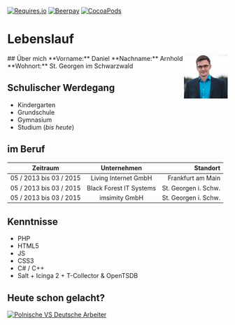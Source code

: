 [![Requires.io](https://img.shields.io/requires/github/celery/celery.svg)]() [![Beerpay](https://img.shields.io/beerpay/hashdog/scrapfy-chrome-extension.svg)]() [![CocoaPods](https://img.shields.io/cocoapods/p/AFNetworking.svg)]()

# Lebenslauf
<img style="float: right; width: 100px; height: auto;" src="https://github.com/danielarnhold/Einkaufsliste/blob/alternative/avatar.jpg">
## Über mich
**Vorname:**  Daniel **Nachname:**  Arnhold **Wohnort:**  St. Georgen im Schwarzwald

## Schulischer Werdegang
* Kindergarten
* Grundschule
* Gymnasium
* Studium (_bis heute_)

## im Beruf
| Zeitraum      | Unternehmen   | Standort  |
| ------------- |:-------------:| -----:|
| 05 / 2013 bis 03 / 2015  | Living Internet GmbH      |   Frankfurt am Main |
| 05 / 2013 bis 03 / 2015  | Black Forest IT Systems   |   St. Georgen i. Schw. |
| 05 / 2013 bis 03 / 2015  | imsimity GmbH             |   St. Georgen i. Schw. |

## Kenntnisse
* PHP
* HTML5
* JS
* CSS3
* C# / C++
* Salt + Icinga 2 + T-Collector & OpenTSDB

## Heute schon gelacht?
[![Polnische VS Deutsche Arbeiter](http://img.youtube.com/vi/K-hjG3t9wHY/0.jpg)](http://www.youtube.com/watch?v=K-hjG3t9wHY)
